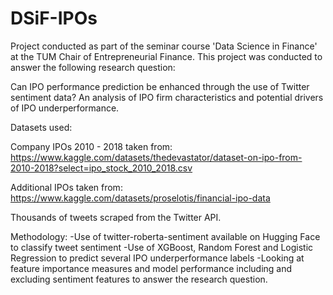 # DSiF-IPOs
Project conducted as part of the seminar course 'Data Science in Finance' at the TUM Chair of Entrepreneurial Finance.
This project was conducted to answer the following research question:

Can IPO performance prediction be enhanced through the use of Twitter sentiment data?
An analysis of IPO firm characteristics and potential drivers of IPO underperformance. 

Datasets used:

Company IPOs 2010 - 2018 taken from:
https://www.kaggle.com/datasets/thedevastator/dataset-on-ipo-from-2010-2018?select=ipo_stock_2010_2018.csv

Additional IPOs taken from:
https://www.kaggle.com/datasets/proselotis/financial-ipo-data

Thousands of tweets scraped from the Twitter API. 

Methodology:
-Use of twitter-roberta-sentiment available on Hugging Face to classify tweet sentiment
-Use of XGBoost, Random Forest and Logistic Regression to predict several IPO underperformance labels
-Looking at feature importance measures and model performance including and excluding sentiment features to answer the research question.

